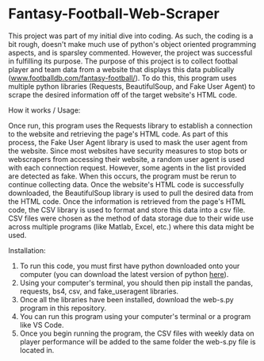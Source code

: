 # Fantasy-Football-Web-Scraper

This project was part of my initial dive into coding. As such, the coding is a bit rough, doesn't make much use of python's object oriented programming aspects, and is sparsley commented. However, the project was successful in fulfilling its purpose.
The purpose of this project is to collect footbal player and team data from a website that displays this data publically (www.footballdb.com/fantasy-football/). To do this, this program uses multiple python libraries (Requests, BeautifulSoup, and Fake User Agent) to scrape the desired information off of the target website's HTML code.

How it works / Usage:

Once run, this program uses the Requests library to establish a connection to the website and retrieving the page's HTML code. As part of this process, the Fake User Agent library is used to mask the user agent from the website. Since most websites have security measures to stop bots or webscrapers from accessing their website, a random user agent is used with each connection request. However, some agents in the list provided are detected as fake. When this occurs, the program must be rerun to continue collecting data.
Once the website's HTML code is successfully downloaded, the BeautifulSoup library is used to pull the desired data from the HTML code. Once the information is retrieved from the page's HTML code, the CSV library is used to format and store this data into a csv file.
CSV files were chosen as the method of data storage due to their wide use across multiple programs (like Matlab, Excel, etc.) where this data might be used.

Installation:
1. To run this code, you must first have python downloaded onto your computer (you can download the latest version of python [here](https://www.python.org/downloads/)).
2. Using your computer's terminal, you should then pip install the pandas, requests, bs4, csv, and fake_useragent libraries.
3. Once all the libraries have been installed, download the web-s.py program in this repository.
4. You can run this program using your computer's terminal or a program like VS Code.
5. Once you begin running the program, the CSV files with weekly data on player performance will be added to the same folder the web-s.py file is located in.
